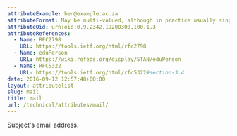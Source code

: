 ```yaml
--- 
attributeExample: ben@example.ac.za
attributeFormat: May be multi-valued, although in practice usually single valued. Well formed email address.
attributeOid: urn:oid:0.9.2342.19200300.100.1.3
attributeReferences: 
  - Name: RFC2798
    URL: https://tools.ietf.org/html/rfc2798
  - Name: eduPerson
    URL: https://wiki.refeds.org/display/STAN/eduPerson
  - Name: RFC5322
    URL: https://tools.ietf.org/html/rfc5322#section-3.4
date: 2016-09-12 12:57:48+00:00
layout: attributelist
slug: mail
title: mail
url: /technical/attributes/mail/
---
```


Subject's email address.
